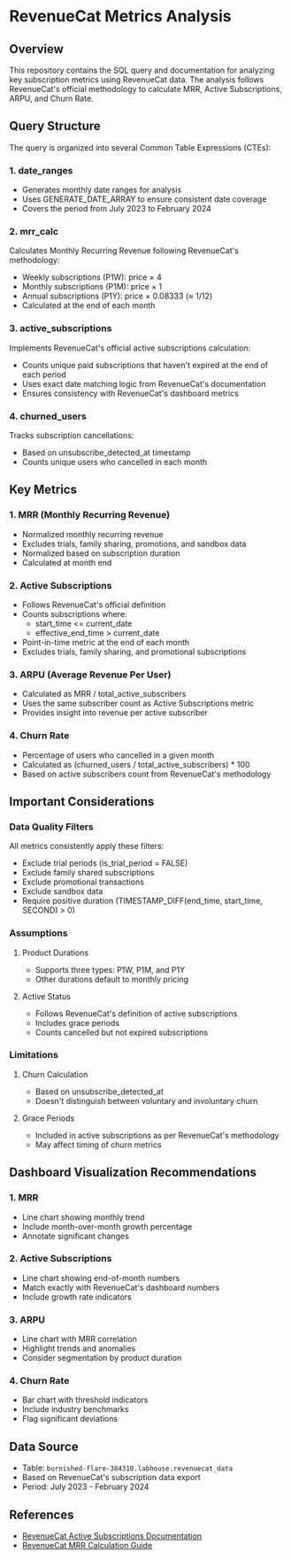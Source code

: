 # RevenueCat Metrics Analysis

## Overview
This repository contains the SQL query and documentation for analyzing key subscription metrics using RevenueCat data. The analysis follows RevenueCat's official methodology to calculate MRR, Active Subscriptions, ARPU, and Churn Rate.

## Query Structure
The query is organized into several Common Table Expressions (CTEs):

### 1. date_ranges
- Generates monthly date ranges for analysis
- Uses GENERATE_DATE_ARRAY to ensure consistent date coverage
- Covers the period from July 2023 to February 2024

### 2. mrr_calc
Calculates Monthly Recurring Revenue following RevenueCat's methodology:
- Weekly subscriptions (P1W): price × 4
- Monthly subscriptions (P1M): price × 1
- Annual subscriptions (P1Y): price × 0.08333 (≈ 1/12)
- Calculated at the end of each month

### 3. active_subscriptions
Implements RevenueCat's official active subscriptions calculation:
- Counts unique paid subscriptions that haven't expired at the end of each period
- Uses exact date matching logic from RevenueCat's documentation
- Ensures consistency with RevenueCat's dashboard metrics

### 4. churned_users
Tracks subscription cancellations:
- Based on unsubscribe_detected_at timestamp
- Counts unique users who cancelled in each month

## Key Metrics

### 1. MRR (Monthly Recurring Revenue)
- Normalized monthly recurring revenue
- Excludes trials, family sharing, promotions, and sandbox data
- Normalized based on subscription duration
- Calculated at month end

### 2. Active Subscriptions
- Follows RevenueCat's official definition
- Counts subscriptions where:
  - start_time <= current_date
  - effective_end_time > current_date
- Point-in-time metric at the end of each month
- Excludes trials, family sharing, and promotional subscriptions

### 3. ARPU (Average Revenue Per User)
- Calculated as MRR / total_active_subscribers
- Uses the same subscriber count as Active Subscriptions metric
- Provides insight into revenue per active subscriber

### 4. Churn Rate
- Percentage of users who cancelled in a given month
- Calculated as (churned_users / total_active_subscribers) * 100
- Based on active subscribers count from RevenueCat's methodology

## Important Considerations

### Data Quality Filters
All metrics consistently apply these filters:
- Exclude trial periods (is_trial_period = FALSE)
- Exclude family shared subscriptions
- Exclude promotional transactions
- Exclude sandbox data
- Require positive duration (TIMESTAMP_DIFF(end_time, start_time, SECOND) > 0)

### Assumptions
1. Product Durations
   - Supports three types: P1W, P1M, and P1Y
   - Other durations default to monthly pricing

2. Active Status
   - Follows RevenueCat's definition of active subscriptions
   - Includes grace periods
   - Counts cancelled but not expired subscriptions

### Limitations
1. Churn Calculation
   - Based on unsubscribe_detected_at
   - Doesn't distinguish between voluntary and involuntary churn

2. Grace Periods
   - Included in active subscriptions as per RevenueCat's methodology
   - May affect timing of churn metrics

## Dashboard Visualization Recommendations

### 1. MRR
- Line chart showing monthly trend
- Include month-over-month growth percentage
- Annotate significant changes

### 2. Active Subscriptions
- Line chart showing end-of-month numbers
- Match exactly with RevenueCat's dashboard numbers
- Include growth rate indicators

### 3. ARPU
- Line chart with MRR correlation
- Highlight trends and anomalies
- Consider segmentation by product duration

### 4. Churn Rate
- Bar chart with threshold indicators
- Include industry benchmarks
- Flag significant deviations

## Data Source
- Table: `burnished-flare-384310.labhouse.revenuecat_data`
- Based on RevenueCat's subscription data export
- Period: July 2023 - February 2024

## References
- [RevenueCat Active Subscriptions Documentation](https://www.revenuecat.com/docs/dashboard-and-metrics/charts/active-subscriptions-chart)
- [RevenueCat MRR Calculation Guide](https://www.revenuecat.com/docs/integrations/scheduled-data-exports)

